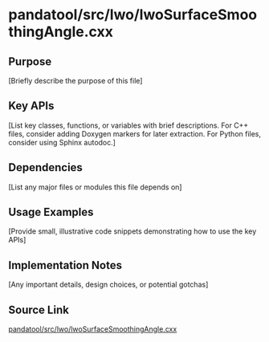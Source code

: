 # pandatool/src/lwo/lwoSurfaceSmoothingAngle.cxx

## Purpose
[Briefly describe the purpose of this file]

## Key APIs
[List key classes, functions, or variables with brief descriptions.
For C++ files, consider adding Doxygen markers for later extraction.
For Python files, consider using Sphinx autodoc.]

## Dependencies
[List any major files or modules this file depends on]

## Usage Examples
[Provide small, illustrative code snippets demonstrating how to use the key APIs]

## Implementation Notes
[Any important details, design choices, or potential gotchas]

## Source Link
[pandatool/src/lwo/lwoSurfaceSmoothingAngle.cxx](link_to_source_repository/pandatool/src/lwo/lwoSurfaceSmoothingAngle.cxx)
